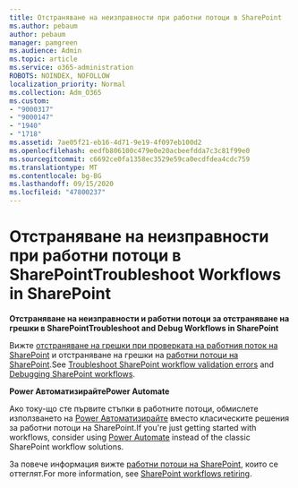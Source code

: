 ```yaml
---
title: Отстраняване на неизправности при работни потоци в SharePoint
ms.author: pebaum
author: pebaum
manager: pamgreen
ms.audience: Admin
ms.topic: article
ms.service: o365-administration
ROBOTS: NOINDEX, NOFOLLOW
localization_priority: Normal
ms.collection: Adm_O365
ms.custom:
- "9000317"
- "9000147"
- "1940"
- "1718"
ms.assetid: 7ae05f21-eb16-4d71-9e19-4f097eb100d2
ms.openlocfilehash: eedfb806100c479e0e20acbeefdda7c3c81f99e0
ms.sourcegitcommit: c6692ce0fa1358ec3529e59ca0ecdfdea4cdc759
ms.translationtype: MT
ms.contentlocale: bg-BG
ms.lasthandoff: 09/15/2020
ms.locfileid: "47800237"
---
```

# <a name="troubleshoot-workflows-in-sharepoint"></a><span data-ttu-id="32b74-102">Отстраняване на неизправности при работни потоци в SharePoint</span><span class="sxs-lookup"><span data-stu-id="32b74-102">Troubleshoot Workflows in SharePoint</span></span>

<span data-ttu-id="32b74-103">**Отстраняване на неизправности и работни потоци за отстраняване на грешки в SharePoint**</span><span class="sxs-lookup"><span data-stu-id="32b74-103">**Troubleshoot and Debug Workflows in SharePoint**</span></span>

<span data-ttu-id="32b74-104">Вижте [отстраняване на грешки при проверката на работния поток на SharePoint](https://docs.microsoft.com/sharepoint/dev/general-development/troubleshooting-sharepoint-server-workflow-validation-errors-in-visio) и отстраняване на грешки на [работни потоци на SharePoint](https://docs.microsoft.com/sharepoint/dev/general-development/debugging-sharepoint-server-workflows).</span><span class="sxs-lookup"><span data-stu-id="32b74-104">See [Troubleshoot SharePoint workflow validation errors](https://docs.microsoft.com/sharepoint/dev/general-development/troubleshooting-sharepoint-server-workflow-validation-errors-in-visio) and [Debugging SharePoint workflows](https://docs.microsoft.com/sharepoint/dev/general-development/debugging-sharepoint-server-workflows).</span></span>

<span data-ttu-id="32b74-105">**Power Автоматизирайте**</span><span class="sxs-lookup"><span data-stu-id="32b74-105">**Power Automate**</span></span>

<span data-ttu-id="32b74-106">Ако току-що сте първите стъпки в работните потоци, обмислете използването на [Power Автоматизирайте](https://docs.microsoft.com/power-automate/modern-approvals) вместо класическите решения за работни потоци на SharePoint.</span><span class="sxs-lookup"><span data-stu-id="32b74-106">If you're just getting started with workflows, consider using [Power Automate](https://docs.microsoft.com/power-automate/modern-approvals) instead of the classic SharePoint workflow solutions.</span></span>

<span data-ttu-id="32b74-107">За повече информация вижте [работни потоци на SharePoint](https://docs.microsoft.com/alchemyinsights/sharepoint-workflows-retiring), които се оттеглят.</span><span class="sxs-lookup"><span data-stu-id="32b74-107">For more information, see [SharePoint workflows retiring](https://docs.microsoft.com/alchemyinsights/sharepoint-workflows-retiring).</span></span>
